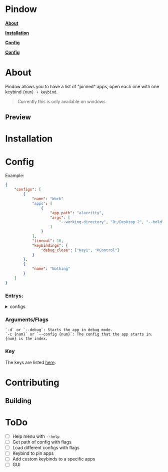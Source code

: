 # Pindow
**[About](#About)**

**[Installation](#Installation)**

**[Config](#Config)**

**[Config](#Contributing)**

# About
Pindow allows you to have a list of "pinned" apps, open each one with one keybind `{num} + keybind`.
> Currently this is only available on windows
## Preview

# Installation

# Config
Example:
```json
{
    "configs": [
        {
            "name": "Work"
            "apps": [
                {
                    "app_path": "alacritty",
                    "args": [
                        "--working-directory", "D:/Desktop 2", "--hold"
                    ]
                }
            ],
            "timeout": 10,
            "keybindings": {
                "debug_close": ["Key1", "RControl"]
            }
        },
        {
            "name": "Nothing"
        }
    ]
}
```
### Entrys:
<details>
<summary>configs</summary>
This is were you put your configs.

> Required

<details>
<summary>name</summary>
The name of your configs

> Default: index of the config

</details>

    <details>
    <summary>apps</summary>
    A list of all your apps

    > Defaults to empty list

        <details>
        <summary>app_path</summary>
        The path of the app (can be a command)

        > Required
        </details>

        <details>
        <summary>args</summary>
        The arguments passed when spawing the app.

        > Defaults to empty list
        </details>

    </details>

    <details>
    <summary>timout</summary>
    The timeout for the numbers

    > In seconds
    > Default: 5 seconds
    </details>

    <details>
    <summary>keybindings</summary>
    Change the default keybindings

    > Defaults to the default keybindings

        <details>
        <summary>app_num</summary>
        The keybinding that you press to open a app.
        If there is no provided number (or 0), it will spawn a new app with the current focused app if it is in the list.

        > Usage: `{num} + keybinding`
        > Defaults to `LCtrl + ,`
        > See [keys](KEYS.md)
        </details>

        <details>
        <summary>change_config</summary>
        The keybind that you press to change your current config.
        If there is no number provided (or 0), it will increment through the configs.

        > Usage: `{num} + keybinding`
        > Defaults to `LCtrl + \``
        > See [keys](KEYS.md)
        </details>

        <details>
        <summary>debug_clone</summary>
        Closes the app if in debug mode.

        > Usage: `keybinding`
        > Defaults to RCtrl + RAlt`
        > See [keys](KEYS.md)
        </details>

    </details>

</details>

### Arguments/Flags
    `-d` or `--debug`: Starts the app in debug mode.
    `-c {num}` or `--config {num}`: The config that the app starts in. {num} is the index.

### Key
The keys are listed [here](KEYS.md).

# Contributing

## Building

# ToDo
- [ ] Help menu with `--help`
- [ ] Get path of config with flags
- [ ] Load different configs with flags
- [ ] Keybind to pin apps
- [ ] Add custom keybinds to a specific apps
- [ ] GUI
